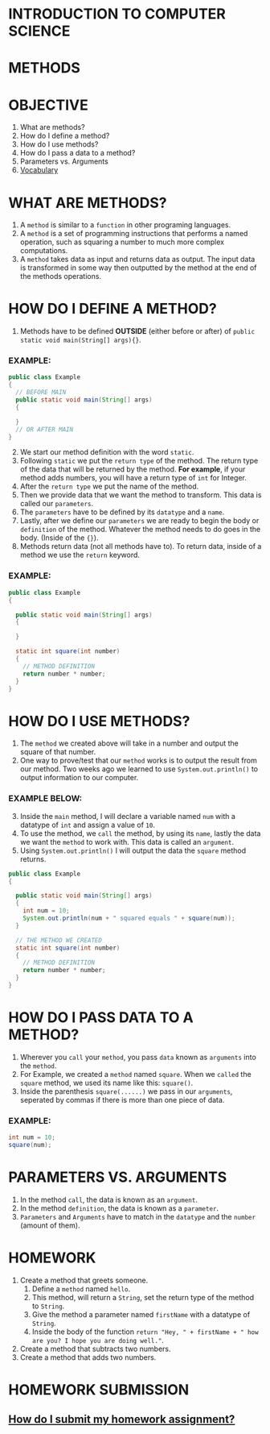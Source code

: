 # INTRODUCTION TO COMPUTER SCIENCE

# METHODS

# OBJECTIVE
1. What are methods?
2. How do I define a method?
3. How do I use methods?
4. How do I pass a data to a method?
5. Parameters vs. Arguments
6. [Vocabulary](https://github.com/ECS-CS/2018-2019/blob/master/6-8th/Vocabulary.md)

# WHAT ARE METHODS?
1. A `method` is similar to a `function` in other programing languages.
2. A `method` is a set of programming instructions that performs a named operation, such as squaring a number to much more complex computations. 
3. A `method` takes data as input and returns data as output. The input data is transformed in some way then outputted by the method at the end of the methods operations. 

# HOW DO I DEFINE A METHOD?
1. Methods have to be defined **OUTSIDE** (either before or after) of `public static void main(String[] args){}`.
### EXAMPLE: 
```java
public class Example
{
  // BEFORE MAIN
  public static void main(String[] args)
  {

  }
  // OR AFTER MAIN
}
```
2. We start our method definition with the word `static`.
3. Following `static` we put the `return type` of the method. The return type of the data that will be returned by the method. **For example**, if your method adds numbers, you will have a return type of `int` for Integer.
4. After the `return type` we put the name of the method.
5. Then we provide data that we want the method to transform. This data is called our `parameters`.
6. The `parameters` have to be defined by its `datatype` and a `name`.
7. Lastly, after we define our `parameters` we are ready to begin the body or `definition` of the method. Whatever the method needs to do goes in the body. (Inside of the `{}`).
8. Methods return data (not all methods have to). To return data, inside of a method we use the `return` keyword.
### EXAMPLE: 
```java
public class Example
{

  public static void main(String[] args)
  {

  }

  static int square(int number)
  {
    // METHOD DEFINITION
    return number * number;
  }
}
```

# HOW DO I USE METHODS?

1. The `method` we created above will take in a number and output the square of that number.
2. One way to prove/test that our `method` works is to output the result from our method. Two weeks ago we learned to use `System.out.println()` to output information to our computer.

### EXAMPLE BELOW: 
3.  Inside the `main` method, I will declare a variable named `num` with a datatype of `int` and assign a value of `10`.
4. To use the method, we `call` the method, by using its `name`, lastly the data we want the `method` to work with. This data is called an `argument`.
5. Using `System.out.println()` I will output the data the `square` method returns.
```java
public class Example
{

  public static void main(String[] args)
  {
    int num = 10;
    System.out.println(num + " squared equals " + square(num));
  }

  // THE METHOD WE CREATED
  static int square(int number)
  {
    // METHOD DEFINITION
    return number * number;
  }
}
```

# HOW DO I PASS DATA TO A METHOD?

1. Wherever you `call` your `method`, you pass `data` known as `arguments` into the `method`.
2. For Example, we created a `method` named `square`. When we `called` the `square` method, we used its name like this: `square()`.
3. Inside the parenthesis `square(......)` we pass in our `arguments`, seperated by commas if there is more than one piece of data.

### EXAMPLE:
```java
int num = 10;
square(num);
```

# PARAMETERS VS. ARGUMENTS

1. In the method `call`, the data is known as an `argument`.
2. In the method `definition`, the data is known as a `parameter`.
3. `Parameters` and `Arguments` have to match in the `datatype` and the `number` (amount of them).

# HOMEWORK
1. Create a method that greets someone.
    1. Define a `method` named `hello`.
    2. This method, will return a `String`, set the return type of the method to `String`.
    3. Give the method a parameter named `firstName` with a datatype of `String`.
    4. Inside the body of the function `return "Hey, " + firstName + " how are you? I hope you are doing well."`.
2. Create a method that subtracts two numbers.
3. Create a method that adds two numbers.

# HOMEWORK SUBMISSION
## [How do I submit my homework assignment?](https://github.com/ECS-CS/2018-2019/blob/master/6-8th/HomeworkSubmission.md)